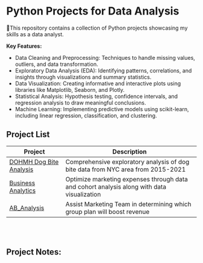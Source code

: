 # Python Projects for Data Analysis
🐍This repository contains a collection of Python projects showcasing my skills as a data analyst. 

**Key Features:**
<ul>
<li>Data Cleaning and Preprocessing: Techniques to handle missing values, outliers, and data transformation.</li>
<li>Exploratory Data Analysis (EDA): Identifying patterns, correlations, and insights through visualizations and summary statistics.</li>
<li>Data Visualization: Creating informative and interactive plots using libraries like Matplotlib, Seaborn, and Plotly.</li>
<li>Statistical Analysis: Hypothesis testing, confidence intervals, and regression analysis to draw meaningful conclusions.</li>
<li>Machine Learning: Implementing predictive models using scikit-learn, including linear regression, classification, and clustering.</li>
</ul>
<p></p>

## Project List
| Project | Description |
| --- | --- |
| [DOHMH Dog Bite Analysis](https://github.com/julyndav/Python/tree/main/DOHMH%20Dog%20Bite%20Analysis) | Comprehensive exploratory analysis of dog bite data from NYC area from 2015-2021  |
| [Business Analytics](https://github.com/julyndav/Python/tree/main/Business%20Analytics) | Optimize marketing expenses through data and cohort analysis along with data visualization |
| [AB_Analysis](https://github.com/julyndav/Python/tree/main/AB_Analysis) | Assist Marketing Team in determining which group plan will boost revenue |

<br></br>

## Project Notes:

</ul>
